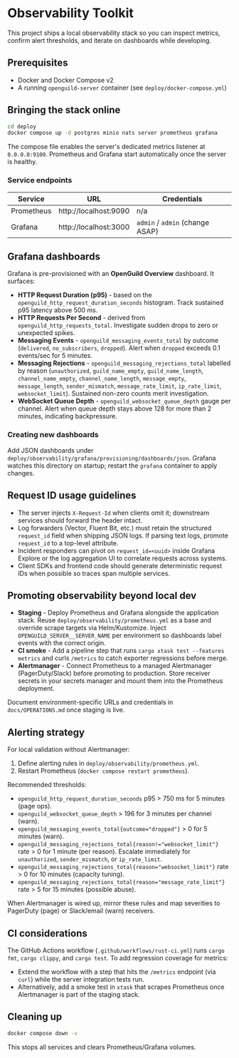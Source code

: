 # Observability Toolkit

This project ships a local observability stack so you can inspect metrics, confirm alert thresholds, and iterate on dashboards while developing.

## Prerequisites

- Docker and Docker Compose v2
- A running `openguild-server` container (see `deploy/docker-compose.yml`)

## Bringing the stack online

```bash
cd deploy
docker compose up -d postgres minio nats server prometheus grafana
```

The compose file enables the server's dedicated metrics listener at `0.0.0.0:9100`. Prometheus and Grafana start automatically once the server is healthy.

### Service endpoints

| Service    | URL                     | Credentials                     |
|------------|-------------------------|---------------------------------|
| Prometheus | http://localhost:9090   | n/a                             |
| Grafana    | http://localhost:3000   | `admin` / `admin` (change ASAP) |

## Grafana dashboards

Grafana is pre-provisioned with an **OpenGuild Overview** dashboard. It surfaces:

- **HTTP Request Duration (p95)** - based on the `openguild_http_request_duration_seconds` histogram. Track sustained p95 latency above 500 ms.
- **HTTP Requests Per Second** - derived from `openguild_http_requests_total`. Investigate sudden drops to zero or unexpected spikes.
- **Messaging Events** - `openguild_messaging_events_total` by outcome (`delivered`, `no_subscribers`, `dropped`). Alert when `dropped` exceeds 0.1 events/sec for 5 minutes.
- **Messaging Rejections** - `openguild_messaging_rejections_total` labelled by reason (`unauthorized`, `guild_name_empty`, `guild_name_length`, `channel_name_empty`, `channel_name_length`, `message_empty`, `message_length`, `sender_mismatch`, `message_rate_limit`, `ip_rate_limit`, `websocket_limit`). Sustained non-zero counts merit investigation.
- **WebSocket Queue Depth** - `openguild_websocket_queue_depth` gauge per channel. Alert when queue depth stays above 128 for more than 2 minutes, indicating backpressure.

### Creating new dashboards

Add JSON dashboards under `deploy/observability/grafana/provisioning/dashboards/json`. Grafana watches this directory on startup; restart the `grafana` container to apply changes.

## Request ID usage guidelines

- The server injects `X-Request-Id` when clients omit it; downstream services should forward the header intact.
- Log forwarders (Vector, Fluent Bit, etc.) must retain the structured `request_id` field when shipping JSON logs. If parsing text logs, promote `request_id` to a top-level attribute.
- Incident responders can pivot on `request_id=<uuid>` inside Grafana Explore or the log aggregation UI to correlate requests across systems.
- Client SDKs and frontend code should generate deterministic request IDs when possible so traces span multiple services.

## Promoting observability beyond local dev

- **Staging** - Deploy Prometheus and Grafana alongside the application stack. Reuse `deploy/observability/prometheus.yml` as a base and override scrape targets via Helm/Kustomize. Inject `OPENGUILD_SERVER__SERVER_NAME` per environment so dashboards label events with the correct origin.
- **CI smoke** - Add a pipeline step that runs `cargo xtask test --features metrics` and curls `/metrics` to catch exporter regressions before merge.
- **Alertmanager** - Connect Prometheus to a managed Alertmanager (PagerDuty/Slack) before promoting to production. Store receiver secrets in your secrets manager and mount them into the Prometheus deployment.

Document environment-specific URLs and credentials in `docs/OPERATIONS.md` once staging is live.

## Alerting strategy

For local validation without Alertmanager:

1. Define alerting rules in `deploy/observability/prometheus.yml`.
2. Restart Prometheus (`docker compose restart prometheus`).

Recommended thresholds:

- `openguild_http_request_duration_seconds` p95 > 750 ms for 5 minutes (page ops).
- `openguild_websocket_queue_depth` > 196 for 3 minutes per channel (warn).
- `openguild_messaging_events_total{outcome="dropped"}` > 0 for 5 minutes (warn).
- `openguild_messaging_rejections_total{reason!="websocket_limit"}` rate > 0 for 1 minute (per reason). Escalate immediately for `unauthorized`, `sender_mismatch`, or `ip_rate_limit`.
- `openguild_messaging_rejections_total{reason="websocket_limit"}` rate > 0 for 10 minutes (capacity tuning).
- `openguild_messaging_rejections_total{reason="message_rate_limit"}` rate > 5 for 15 minutes (possible abuse).

When Alertmanager is wired up, mirror these rules and map severities to PagerDuty (page) or Slack/email (warn) receivers.

## CI considerations

The GitHub Actions workflow (`.github/workflows/rust-ci.yml`) runs `cargo fmt`, `cargo clippy`, and `cargo test`. To add regression coverage for metrics:

- Extend the workflow with a step that hits the `/metrics` endpoint (via `curl`) while the server integration tests run.
- Alternatively, add a smoke test in `xtask` that scrapes Prometheus once Alertmanager is part of the staging stack.

## Cleaning up

```bash
docker compose down -v
```

This stops all services and clears Prometheus/Grafana volumes.
